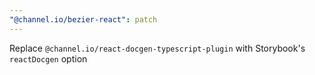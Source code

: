 ```yaml
---
"@channel.io/bezier-react": patch
---
```


Replace `@channel.io/react-docgen-typescript-plugin` with Storybook's `reactDocgen` option

